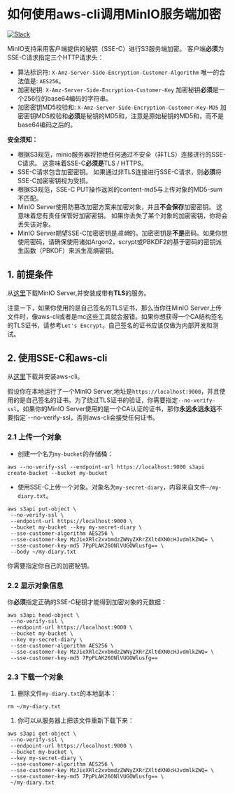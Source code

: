 # 如何使用aws-cli调用MinIO服务端加密 

[![Slack](https://slack.min.io/slack?type=svg)](http://slack.minio.org.cn/questions)

MinIO支持采用客户端提供的秘钥（SSE-C）进行S3服务端加密。 客户端**必须**为SSE-C请求指定三个HTTP请求头：

- 算法标识符: `X-Amz-Server-Side-Encryption-Customer-Algorithm` 唯一的合法值是: `AES256`。
- 加密秘钥: `X-Amz-Server-Side-Encryption-Customer-Key` 加密秘钥**必须**是一个256位的base64编码的字符串。
- 加密密钥MD5校验和: `X-Amz-Server-Side-Encryption-Customer-Key-MD5` 加密密钥MD5校验和**必须**是秘钥的MD5和，注意是原始秘钥的MD5和，而不是base64编码之后的。

**安全须知：**

- 根据S3规范，minio服务器将拒绝任何通过不安全（非TLS）连接进行的SSE-C请求。 这意味着SSE-C**必须是**TLS / HTTPS。
- SSE-C请求包含加密密钥。 如果通过非TLS连接进行SSE-C请求，则**必须**将SSE-C加密密钥视为受损。
- 根据S3规范，SSE-C PUT操作返回的content-md5与上传对象的MD5-sum不匹配。
- MinIO Server使用防篡改加密方案来加密对象，并且**不会保存**加密密钥。 这意味着您有责任保管好加密密钥。 如果你丢失了某个对象的加密密钥，你将会丢失该对象。
- MinIO Server期望SSE-C加密密钥是*高熵*的。加密密钥是**不是**密码。如果你想使用密码，请确保使用诸如Argon2，scrypt或PBKDF2的基于密码的密钥派生函数（PBKDF）来派生高熵密钥。

## 1. 前提条件

从[这里](http://docs.minio.org.cn/docs/master/how-to-secure-access-to-minio-server-with-tls)下载MinIO Server,并安装成带有**TLS**的服务。

注意一下，如果你使用的是自己签名的TLS证书，那么当你往MinIO Server上传文件时，像aws-cli或者是mc这些工具就会报错。如果你想获得一个CA结构签名的TLS证书，请参考`Let's Encrypt`。自己签名的证书应该仅做为内部开发和测试。

## 2. 使用SSE-C和aws-cli

从[这里](http://docs.minio.org.cn/docs/master/aws-cli-with-minio)下载并安装aws-cli。

假设你在本地运行了一个MinIO Server,地址是`https://localhost:9000`，并且使用的是自己签名的证书。为了绕过TLS证书的验证，你需要指定`--no-verify-ssl`。如果你的MinIO Server使用的是一个CA认证的证书，那你**永远永远永远**不要指定`--no-verify-ssl，否则aws-cli会接受任何证书。

### 2.1 上传一个对象

- 创建一个名为`my-bucket`的存储桶：

```
aws --no-verify-ssl --endpoint-url https://localhost:9000 s3api create-bucket --bucket my-bucket
```

- 使用SSE-C上传一个对象。对象名为`my-secret-diary`，内容来自文件`~/my-diary.txt`。

```
aws s3api put-object \
 --no-verify-ssl \
 --endpoint-url https://localhost:9000 \
 --bucket my-bucket --key my-secret-diary \
 --sse-customer-algorithm AES256 \
 --sse-customer-key MzJieXRlc2xvbmdzZWNyZXRrZXltdXN0cHJvdmlkZWQ= \
 --sse-customer-key-md5 7PpPLAK26ONlVUGOWlusfg== \
 --body ~/my-diary.txt
```

你需要指定你自己的加密秘钥。

### 2.2 显示对象信息

你**必须**指定正确的SSE-C秘钥才能得到加密对象的元数据：

```
aws s3api head-object \
 --no-verify-ssl \
 --endpoint-url https://localhost:9000 \
 --bucket my-bucket \
 --key my-secret-diary \
 --sse-customer-algorithm AES256 \
 --sse-customer-key MzJieXRlc2xvbmdzZWNyZXRrZXltdXN0cHJvdmlkZWQ= \
 --sse-customer-key-md5 7PpPLAK26ONlVUGOWlusfg==
```

### 2.3 下载一个对象

1. 删除文件`my-diary.txt`的本地副本：

```
rm ~/my-diary.txt
```

1. 你可以从服务器上把该文件重新下载下来：

```
aws s3api get-object \
 --no-verify-ssl \
 --endpoint-url https://localhost:9000 \
 --bucket my-bucket \
 --key my-secret-diary \
 --sse-customer-algorithm AES256 \
 --sse-customer-key MzJieXRlc2xvbmdzZWNyZXRrZXltdXN0cHJvdmlkZWQ= \
 --sse-customer-key-md5 7PpPLAK26ONlVUGOWlusfg== \
 ~/my-diary.txt
```